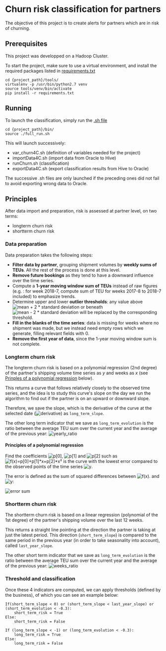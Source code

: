 # Churn risk classification for partners

The objective of this project is to create alerts for partners which are in risk
of churning.

## Prerequisites
This project was developped on a Hadoop Cluster.

To start the project, make sure to use a virtual environment, and install the
required packages listed in [requirements.txt](https://github.com/LaurentBerder/Customer_Churn/blob/master/requirements.txt)
```
cd {project_path}/tools/
virtualenv -p /usr/bin/python2.7 venv
source tools/venv/bin/activate
pip install -r requirements.txt
```

## Running
To launch the classification, simply run the [.sh file](https://github.com/LaurentBerder/Customer_Churn/blob/master/bin/full_run.sh)
```
cd {project_path}/bin/
source ./full_run.sh
```
This will launch successively:
* var_churn4C.sh (definition of variables needed for the project)
* importData4C.sh (import data from Oracle to Hive)
* runChurn.sh (classification)
* exportData4C.sh (export classification results from Hive to Oracle)

The successive .sh files are only launched if the preceding ones did not fail to avoid exporting wrong data to Oracle.

## Principles
After data import and preparation, risk is assessed at partner level, on two terms: 
- longterm churn risk 
- shortterm churn risk

### Data preparation
Data preparation takes the following steps:

- **Filter data by partner**, grouping shipment volumes by **weekly sums of TEUs**. All the rest of the process is done at this level. 
- **Remove future bookings** as they tend to have a downward influence over the time series.
- Compute a **1-year moving window sum of TEUs** instead of raw figures (e.g. : for week 2018-7, compute sum of TEU for weeks 2017-8 to 2018-7 included) to emphasize trends.
- Determine upper and lower **outlier thresholds**: any value above ![mean + 2 * standard deviation](https://gitlab.cma-cgm.com/S00909722/CHURN/raw/master/Support%20images/mean+2std.png "upper threshold") or beneath ![mean - 2 * standard deviation](https://gitlab.cma-cgm.com/S00909722/CHURN/raw/master/Support%20images/mean-2std.png "lower threshold") will be replaced by the corresponding threshold.
- **Fill in the blanks of the time series**: data is missing for weeks where no shipment was made, but we instead need empty rows which we generate, filling relevant fields with 0.
- **Remove the first year of data**, since the 1-year moving window sum is not complete.

### Longterm churn risk
The longterm churn risk is based on a polynomial regression (2nd degree) of the partner's shipping volume time series as _y_ and weeks as _x_ (see [Prinples of a polynomial regression](#principles-of-a-polynomial-regression) below).

This returns a curve that follows relatively closely to the observed time series, and the idea is to study this curve's slope on the day we run the algorithm to find out if the partner is on an upward or downward slope.

Therefore, we save the slope, which is the derivative of the curve at the selected date (![derivative](https://gitlab.cma-cgm.com/S00909722/CHURN/raw/master/Support%20images/derivative.png "derivative")) as `long_term_slope`.

The other long term indicator that we save as `long_term_evolution` is the ratio between the average TEU sum over the current year and the average of the previous year: ![yearly_ratio](https://gitlab.cma-cgm.com/S00909722/CHURN/raw/master/Support%20images/yearly_ratio.png "(mean Y - mean Y-1) / mean Y-1")

#### Principles of a polynomial regression
Find the coefficients ![p[0]](https://gitlab.cma-cgm.com/S00909722/CHURN/raw/master/Support%20images/p0.png "p0"),
 ![p[1]](https://gitlab.cma-cgm.com/S00909722/CHURN/raw/master/Support%20images/p1.png "p1") and ![p[2]](https://gitlab.cma-cgm.com/S00909722/CHURN/raw/master/Support%20images/p2.png "p2")
 such as ![f(x)=p[0]+p[1]*x+p[2]*x²](https://gitlab.cma-cgm.com/S00909722/CHURN/raw/master/Support%20images/polynomial_regression.png "polynomial regression equation") 
 is the curve with the lowest error compared to the observed points of the time series ![y](https://gitlab.cma-cgm.com/S00909722/CHURN/raw/master/Support%20images/y.png "y").

The error is defined as the sum of squared differences between ![f(x)](https://gitlab.cma-cgm.com/S00909722/CHURN/raw/master/Support%20images/f_of_x.png "f(x)"). and ![y](https://gitlab.cma-cgm.com/S00909722/CHURN/raw/master/Support%20images/y.png "y"):

![error sum](https://gitlab.cma-cgm.com/S00909722/CHURN/raw/master/Support%20images/error_sum.png "error sum")

### Shortterm churn risk
The shortterm churn risk is based on a linear regression (polynomial of the 1st degree) of the partner's shipping volume over the last 12 weeks.

This returns a straight line pointing at the direction the partner is taking at just the latest period. This direction (`short_term_slope`) is compared to the same period in the previous year (in order to take seasonality into account), called `last_year_slope`.

The other short term indicator that we save as `long_term_evolution` is the ratio between the average TEU sum over the current year and the average of the previous year: ![weeks_ratio](https://gitlab.cma-cgm.com/S00909722/CHURN/raw/master/Support%20images/weeks_ratio.png "(mean 12 weeks Y - mean 12 weeks Y-1) / mean 12 weeks Y-1")

### Threshold and classification
Once these 4 indicators are computed, we can apply thresholds (defined by the business), of which you can see an example below:

```
If(short_term_slope < 0) or (short_term_slope < last_year_slope) or (short_term_evolution < -0.3):
    short_term_risk = True
Else:
    short_term_risk = False
    
If (long_term_slope < -1) or (long_term_evolution < -0.3):
    long_term_risk = True
Else:
    long_term_risk = False
```
